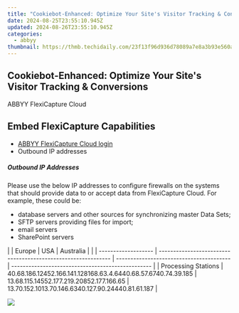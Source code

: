 ```yaml
---
title: "Cookiebot-Enhanced: Optimize Your Site's Visitor Tracking & Conversions"
date: 2024-08-25T23:55:10.945Z
updated: 2024-08-26T23:55:10.945Z
categories:
  - abbyy
thumbnail: https://thmb.techidaily.com/23f13f96d936d78089a7e8a3b93e560ac0ab8587601498f32a131493f3f787f8.jpg
---
```


## Cookiebot-Enhanced: Optimize Your Site's Visitor Tracking & Conversions

ABBYY FlexiCapture Cloud

## Embed FlexiCapture Capabilities

* [ABBYY FlexiCapture Cloud login](https://tools.techidaily.com/abbyy/products/)
* Outbound IP addresses

##### Outbound IP Addresses

Please use the below IP addresses to configure firewalls on the systems that should provide data to or accept data from FlexiCapture Cloud. For example, these could be:

* database servers and other sources for synchronizing master Data Sets;
* SFTP servers providing files for import;
* email servers
* SharePoint servers

| |  Europe           | USA                                                           | Australia                                |                                                   |
| ------------------- | ------------------------------------------------------------- | ---------------------------------------- | ------------------------------------------------- |
| Processing Stations | 40.68.186.12452.166.141.128168.63.4.6440.68.57.6740.74.39.185 | 13.68.115.14552.177.219.20852.177.166.65 | 13.70.152.1013.70.146.6340.127.90.24440.81.61.187 |

<ins class="adsbygoogle"
     style="display:block"
     data-ad-format="autorelaxed"
     data-ad-client="ca-pub-7571918770474297"
     data-ad-slot="1223367746"></ins>



<ins class="adsbygoogle"
     style="display:block"
     data-ad-client="ca-pub-7571918770474297"
     data-ad-slot="8358498916"
     data-ad-format="auto"
     data-full-width-responsive="true"></ins>

<!-- affiliate ads begin -->
<a href="https://store.nero.com/order/checkout.php?PRODS=22889392&QTY=1&AFFILIATE=108875&CART=1"><img src="http://webstatic.nero.com/nero2015-com-wAssets/img/affiliate/media/banner728-90eng.jpg" border="0"></a>
<!-- affiliate ads end -->


